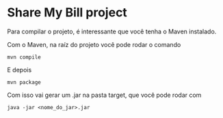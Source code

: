 # Share My Bill project

Para compilar o projeto, é interessante que você tenha o Maven instalado.

Com o Maven, na raíz do projeto você pode rodar o comando

```
mvn compile
```

E depois

```
mvn package
```

Com isso vai gerar um .jar na pasta target, que você pode rodar com 

```
java -jar <nome_do_jar>.jar
```
